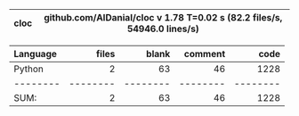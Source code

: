 cloc|github.com/AlDanial/cloc v 1.78  T=0.02 s (82.2 files/s, 54946.0 lines/s)
--- | ---

Language|files|blank|comment|code
:-------|-------:|-------:|-------:|-------:
Python|2|63|46|1228
--------|--------|--------|--------|--------
SUM:|2|63|46|1228
